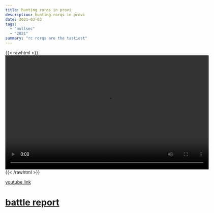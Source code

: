 ```yaml
---
title: hunting rorqs in provi
description: hunting rorqs in provi
date: 2021-03-03
tags:
  - "nullsec"
  - "2021"
summary: "rc rorqs are the tastiest"
---
```


{{< rawhtml >}}<video width="640" height="360" controls>
<source src="https://crowdfile.net/snuffed/aivonen.mp4" type="video/mp4">
Your browser does not support the video tag.</video>{{< /rawhtml >}}

[youtube link](https://www.youtube.com/watch?v=Xp4bJTr-Bsw)

# [battle report](https://br.evetools.org/related/30003750/202103031600)
